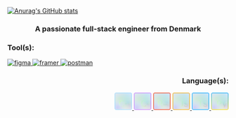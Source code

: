 
[![Anurag's GitHub stats](https://github-readme-stats.vercel.app/api?username=anuraghazra)](https://github.com/anuraghazra/github-readme-stats)

<h3 align="center">A passionate full-stack engineer from Denmark</h3>

<h3 align="left">Tool(s):</h3>
<p align="left">
    <a href="https://www.figma.com/" target="_blank" rel="noreferrer">
        <img src="https://www.vectorlogo.zone/logos/figma/figma-icon.svg" alt="figma" width="40" height="40"/>
    </a>
    <a href="https://www.framer.com/" target="_blank" rel="noreferrer">
        <img src="https://www.vectorlogo.zone/logos/framer/framer-icon.svg" alt="framer" width="40" height="40"/>
    </a>
    <a href="https://postman.com" target="_blank" rel="noreferrer">
        <img src="https://www.vectorlogo.zone/logos/getpostman/getpostman-icon.svg" alt="postman" width="40" height="40"/>
    </a>
</p>

<h3 align="right">Language(s):</h3>
<p align="right">
    <a href="https://www.w3schools.com/cpp/" target="_blank" rel="noreferrer">
        <img src="https://github.com/negerleins/negerleins/blob/main/C++lang.png?raw=true" alt="cplusplus" width="40" height="40"/>
    </a>
    <a href="https://www.w3schools.com/cs/" target="_blank" rel="noreferrer">
        <img src="https://github.com/negerleins/negerleins/blob/main/C%23lang.png?raw=true" alt="csharp" width="40" height="40"/>
    </a>
    <a href="https://www.rust-lang.org/" target="_blank" rel="noreferrer">
        <img src="https://github.com/negerleins/negerleins/blob/main/Rustlang.png?raw=true" alt="javascript" width="40" height="40"/>
    </a>
    <a href="https://developer.mozilla.org/en-US/docs/Web/JavaScript" target="_blank" rel="noreferrer">
        <img src="https://github.com/negerleins/negerleins/blob/main/Javascriptlang.png?raw=true" alt="javascript" width="40" height="40"/>
    </a>
    <a href="https://www.typescriptlang.org/" target="_blank" rel="noreferrer">
        <img src="https://github.com/negerleins/negerleins/blob/main/Typescriptlang.png?raw=true" alt="typescript" width="40" height="40"/>
    </a>
    <a href="https://www.python.org" target="_blank" rel="noreferrer">
        <img src="https://github.com/negerleins/negerleins/blob/main/Pythonlang.png?raw=true" alt="python" width="40" height="40"/>
    </a>
</p>
